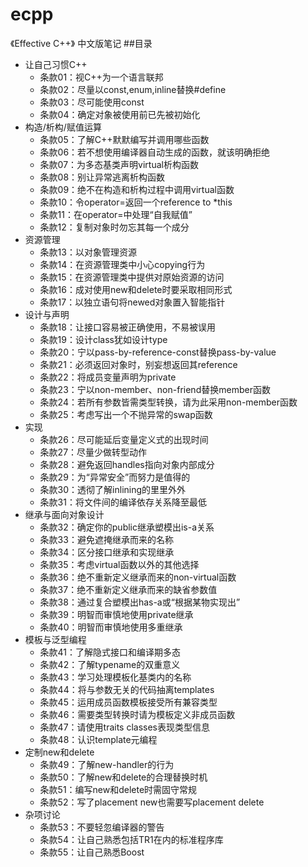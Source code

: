 # ecpp
《Effective C++》 中文版笔记
##目录
- 让自己习惯C++
  - 条款01：视C++为一个语言联邦
  - 条款02：尽量以const,enum,inline替换#define
  - 条款03：尽可能使用const
  - 条款04：确定对象被使用前已先被初始化
- 构造/析构/赋值运算
  - 条款05：了解C++默默编写并调用哪些函数
  - 条款06：若不想使用编译器自动生成的函数，就该明确拒绝
  - 条款07：为多态基类声明virtual析构函数
  - 条款08：别让异常逃离析构函数
  - 条款09：绝不在构造和析构过程中调用virtual函数
  - 条款10：令operator=返回一个reference to *this
  - 条款11：在operator=中处理“自我赋值”
  - 条款12：复制对象时勿忘其每一个成分
- 资源管理
  - 条款13：以对象管理资源
  - 条款14：在资源管理类中小心copying行为
  - 条款15：在资源管理类中提供对原始资源的访问
  - 条款16：成对使用new和delete时要采取相同形式
  - 条款17：以独立语句将newed对象置入智能指针
- 设计与声明
  - 条款18：让接口容易被正确使用，不易被误用
  - 条款19：设计class犹如设计type
  - 条款20：宁以pass-by-reference-const替换pass-by-value
  - 条款21：必须返回对象时，别妄想返回其reference
  - 条款22：将成员变量声明为private
  - 条款23：宁以non-member、non-friend替换member函数
  - 条款24：若所有参数皆需类型转换，请为此采用non-member函数
  - 条款25：考虑写出一个不抛异常的swap函数
- 实现
  - 条款26：尽可能延后变量定义式的出现时间
  - 条款27：尽量少做转型动作
  - 条款28：避免返回handles指向对象内部成分
  - 条款29：为“异常安全”而努力是值得的
  - 条款30：透彻了解inlining的里里外外
  - 条款31：将文件间的编译依存关系降至最低
- 继承与面向对象设计
  - 条款32：确定你的public继承塑模出is-a关系
  - 条款33：避免遮掩继承而来的名称
  - 条款34：区分接口继承和实现继承
  - 条款35：考虑virtual函数以外的其他选择
  - 条款36：绝不重新定义继承而来的non-virtual函数
  - 条款37：绝不重新定义继承而来的缺省参数值
  - 条款38：通过复合塑模出has-a或“根据某物实现出”
  - 条款39：明智而审慎地使用private继承
  - 条款40：明智而审慎地使用多重继承
- 模板与泛型编程
  - 条款41：了解隐式接口和编译期多态
  - 条款42：了解typename的双重意义
  - 条款43：学习处理模板化基类内的名称
  - 条款44：将与参数无关的代码抽离templates
  - 条款45：运用成员函数模板接受所有兼容类型
  - 条款46：需要类型转换时请为模板定义非成员函数
  - 条款47：请使用traits classes表现类型信息
  - 条款48：认识template元编程
- 定制new和delete
  - 条款49：了解new-handler的行为
  - 条款50：了解new和delete的合理替换时机
  - 条款51：编写new和delete时需固守常规
  - 条款52：写了placement new也需要写placement delete
- 杂项讨论
  - 条款53：不要轻忽编译器的警告
  - 条款54：让自己熟悉包括TR1在内的标准程序库
  - 条款55：让自己熟悉Boost
